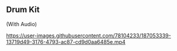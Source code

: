 ## Drum Kit

(With Audio)


https://user-images.githubusercontent.com/78104233/187053339-13719d49-3176-4793-ac87-cd9d0aa6485e.mp4

